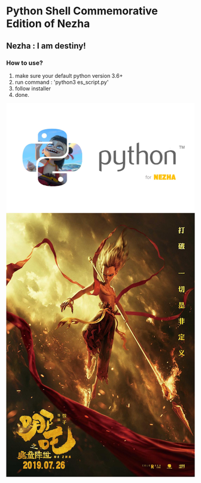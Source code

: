 # Python Shell Commemorative Edition of Nezha

## Nezha : I am destiny!

### How to use?
1. make sure your default python version 3.6+
2. run command : 'python3 es_script.py'
3. follow installer
4. done.

![py4nz logo](pics/py4nz_logo_py_tm.jpg)
![py4nz logo](pics/poster.jpg)
